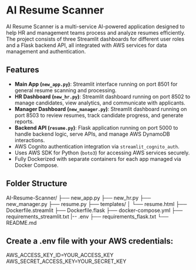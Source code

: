 # AI Resume Scanner

AI Resume Scanner is a multi-service AI-powered application designed to help HR and management teams process and analyze resumes efficiently. The project consists of three Streamlit dashboards for different user roles and a Flask backend API, all integrated with AWS services for data management and authentication.

## Features

- **Main App (`new_app.py`)**: Streamlit interface running on port 8501 for general resume scanning and processing.
- **HR Dashboard (`new_hr.py`)**: Streamlit dashboard running on port 8502 to manage candidates, view analytics, and communicate with applicants.
- **Manager Dashboard (`new_manager.py`)**: Streamlit dashboard running on port 8503 to review resumes, track candidate progress, and generate reports.
- **Backend API (`resume.py`)**: Flask application running on port 5000 to handle backend logic, serve APIs, and manage AWS DynamoDB interactions.
- AWS Cognito authentication integration via `streamlit_cognito_auth`.
- Uses AWS SDK for Python (`boto3`) for accessing AWS services securely.
- Fully Dockerized with separate containers for each app managed via Docker Compose.

## Folder Structure

AI-Resume-Scanner/
├── new_app.py
├── new_hr.py
├── new_manager.py
├── resume.py
├── templates/
│ └── resume.html
├── Dockerfile.streamlit
├── Dockerfile.flask
├── docker-compose.yml
├── requirements_streamlit.txt
|-- .env
├── requirements_flask.txt
└── README.md

## Create a .env file with your AWS credentials:
AWS_ACCESS_KEY_ID=YOUR_ACCESS_KEY
AWS_SECRET_ACCESS_KEY=YOUR_SECRET_KEY
